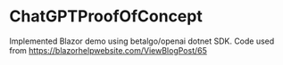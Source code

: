 # ChatGPTProofOfConcept

Implemented Blazor demo using betalgo/openai dotnet SDK. 
Code used from https://blazorhelpwebsite.com/ViewBlogPost/65
